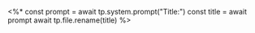 <%*
const prompt = await tp.system.prompt("Title:")
const title = await prompt
await tp.file.rename(title)
%>
